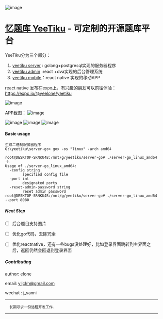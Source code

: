 
![image](https://wx4.sinaimg.cn/mw690/6547935dgy1fqsrdovh9yj20im0imq4l.jpg)

# [忆题库 YeeTiku](http://yeetiku.com/) - 可定制的开源题库平台


YeeTiku分为三个部分：

1. [yeetiku server](https://github.com/yeelone/yeetiku-server-go) : golang+postgresql实现的服务器程序
2. [yeetiku admin](https://github.com/yeelone/yeetiku-admin) :react +dva实现的后台管理系统
3. [yeetiku mobile](https://github.com/yeelone/yeetiku-mobile-rn)：react native 实现的移动APP

react native 发布在expo上，有兴趣的朋友可以前往体验：
https://expo.io/@yeelone/yeetiku

![image](https://wx3.sinaimg.cn/mw1024/6547935dgy1flmm1qu1nnj20e1062t8o.jpg)


APP截图：
![image](https://wx1.sinaimg.cn/mw690/6547935dgy1fqrl54qepwj20ay0jpjv1.jpg)

![image](https://wx2.sinaimg.cn/mw690/6547935dgy1fqrl54og7mj20b10jtn05.jpg)
![image](https://wx1.sinaimg.cn/mw690/6547935dgy1fqrl54me3vj20ax0jsq5q.jpg)
![image](https://wx1.sinaimg.cn/mw690/6547935dgy1fqrl54kb3yj20az0jpabv.jpg)

#### Basic usage

```
生成二进制服务器程序
G:\yeetiku\server-go> gox -os "linux" -arch amd64

root@DESKTOP-SRNKU4B:/mnt/g/yeetiku/server-go# ./server-go_linux_amd64 -h
Usage of ./server-go_linux_amd64:
  -config string
        specified config file
  -port int
        designated ports
  -reset-admin-password string
        reset admin password
root@DESKTOP-SRNKU4B:/mnt/g/yeetiku/server-go# ./server-go_linux_amd64 --port 8080
```

##### Next Step
- [ ] 后台题目支持图片
- [ ] 优化go代码，去除冗余
- [ ] 优化reactnative，还有一些bugs没处理好，比如登录界面跳转到主界面之后，返回仍然会回退到登录界面


##### Contributing

author: elone

email: yljckh@gmail.com

wechat : j_vanni 

-------
      长期寻求一份远程开发工作.
-------
